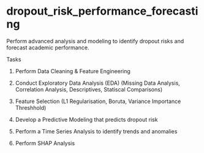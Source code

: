 # dropout_risk_performance_forecasting

Perform advanced analysis and modeling to identify dropout risks and forecast academic performance.

Tasks
1.	Perform Data Cleaning & Feature Engineering
   
2.	Conduct Exploratory Data Analysis (EDA) (Missing Data Analysis, Correlation Analysis, Descriptives, Statiscal Comparisons)

3.	Feature Selection (L1 Regularisation, Boruta, Variance Importance Threshhold)
   
4.	Develop a Predictive Modeling that predicts dropout risk

5.	Perform a Time Series Analysis to identify trends and anomalies

6.  Perform SHAP Analysis